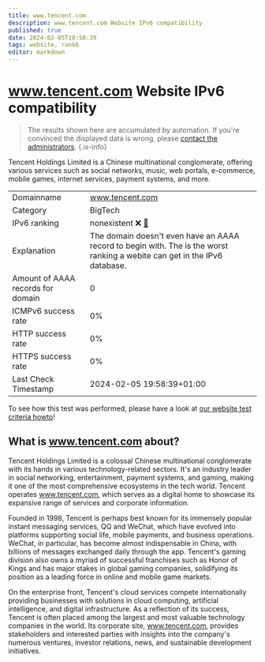 ```yaml
---
title: www.tencent.com
description: www.tencent.com Website IPv6 compatibility
published: true
date: 2024-02-05T18:58:39
tags: website, rank6
editor: markdown
---
```


# www.tencent.com Website IPv6 compatibility

> The results shown here are accumulated by automation. If you're convinced the displayed data is wrong, please [contact the administrators](/howto/chat). 
{.is-info}

Tencent Holdings Limited is a Chinese multinational conglomerate, offering various services such as social networks, music, web portals, e-commerce, mobile games, internet services, payment systems, and more.


|   |   |
| - | - |
| Domainname | www.tencent.com
| Category | BigTech |
| IPv6 ranking | nonexistent :x: [🔗](/howto/ranking) |
| Explanation | The domain doesn't even have an AAAA record to begin with. The is the worst ranking a webite can get in the IPv6 database. |
| Amount of AAAA records for domain | 0 |
| ICMPv6 success rate | 0%|
| HTTP success rate | 0% |
| HTTPS success rate | 0% |
| Last Check Timestamp | 2024-02-05 19:58:39+01:00 |

To see how this test was performed, please have a look at [our website test criteria howto](/howto/testcriteria/website)!


## What is www.tencent.com about?
Tencent Holdings Limited is a colossal Chinese multinational conglomerate with its hands in various technology-related sectors. It's an industry leader in social networking, entertainment, payment systems, and gaming, making it one of the most comprehensive ecosystems in the tech world. Tencent operates www.tencent.com, which serves as a digital home to showcase its expansive range of services and corporate information.

Founded in 1998, Tencent is perhaps best known for its immensely popular instant messaging services, QQ and WeChat, which have evolved into platforms supporting social life, mobile payments, and business operations. WeChat, in particular, has become almost indispensable in China, with billions of messages exchanged daily through the app. Tencent's gaming division also owns a myriad of successful franchises such as Honor of Kings and has major stakes in global gaming companies, solidifying its position as a leading force in online and mobile game markets.

On the enterprise front, Tencent's cloud services compete internationally providing businesses with solutions in cloud computing, artificial intelligence, and digital infrastructure. As a reflection of its success, Tencent is often placed among the largest and most valuable technology companies in the world. Its corporate site, www.tencent.com, provides stakeholders and interested parties with insights into the company's numerous ventures, investor relations, news, and sustainable development initiatives.


